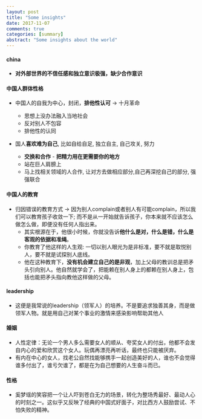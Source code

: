 ```yaml
---
layout: post
title: "Some insights"
date: 2017-11-07
comments: true
categories: [summary]
abstract: "Some insights about the world"
---
```

#### china  
  * **对外部世界的不信任感和独立意识极强，缺少合作意识**
  
#### 中国人群体性格
  * 中国人的自我为中心，封闭，**排他性认可** -> 十月革命
    - 思想上没办法融入当地社会
    - 反对别人不包容
    - 排他性的认同  

  * 国人**喜欢难为自己**, 比如自给自足, 独立自主, 自己攻关, 努力   
    - **交换和合作**  - **把精力用在更需要你的地方**    
    - 站在巨人肩膀上   
    - 马上找相关领域的人合作, 让对方去做相应部分,自己再深挖自己的部分, 强强联合 


#### 中国人的教育
  * 归因错误的教育方式 -> 因为别人complain或者别人有可能complain，所以我们可以教育孩子收敛一下; 而不是从一开始就告诉孩子，你本来就不应该怎么做怎么做，即便没有任何人指出来。
    - 其实根源在于，他很小时候，你就没告诉**他什么是对，什么是错，什么是客观的依据和准绳**。
    - 你教育了他这样的人生观: 一切以别人眼光为是非标准，要不就是取悦别人，要不就是试探别人底线。
    - 他在这种教育下，**没有机会建立自己的是非观**，加上父母的教训总是把矛头引向别人。他自然就学会了，把能赖在别人身上的都赖在别人身上，包括也能把矛头指向教他这样做的父母。

#### leadership 
  * 这便是我常说的leadership（领军人）的培养。不是要追求独善其身，而是做领军人物。就是用自己对某个事业的激情来感染影响帮助其他人

#### 婚姻
  * 人性定律：无论一个男人多么需要女人的顺从、夸奖女人的付出，他都不会发自内心的爱和欣赏这个女人。玩偶再漂亮再听话，最终也只能被厌弃。  
  * 有内在中心的女人，找老公自然找能够携手一起创造美好的人，谁也不会觉得谁多付出了，谁亏欠谁了，都是在为自己想要的人生奋斗而已。  

#### 性格
  * 奚梦瑶的笑容把一个让人吓到苍白无力的场景，转化为整场秀最好、最动人心的时刻之一。这似乎又反映了经典的中国式好面子，对比西方人鼓励尝试、不怕失败的精神。